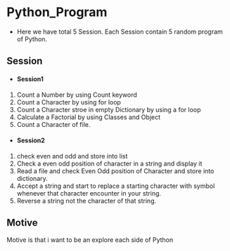 # Python_Program
- Here we have total 5 Session. Each Session contain 5 random program of Python.

## Session

- #### Session1<br/>
1) Count a Number by using Count keyword
2) Count a Character by using for loop
3) Count a Character stroe in empty Dictionary by using a for loop
4) Calculate a Factorial by using Classes and Object
5) Count a Character of file.

- #### Session2<br/>
1) check even and odd and store into list 
2) Check a even odd position of character in a string and display it
3) Read a file and check Even Odd position of Character and store into dictionary.
4) Accept a string and start to replace a starting character with symbol whenever that character encounter in your string.
5) Reverse a string not the character of that string.

## Motive
Motive is that i want to be an explore each side of Python 
